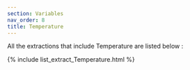 ```yaml
---
section: Variables
nav_order: 8
title: Temperature
---
```


All the extractions that include Temperature are listed below :

{% include list_extract_Temperature.html %}

